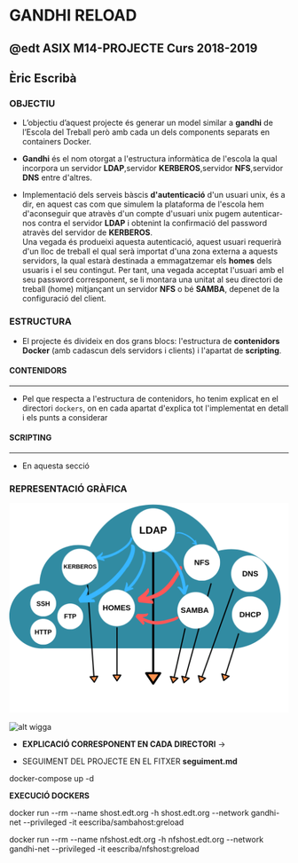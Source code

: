 # GANDHI RELOAD
## @edt ASIX M14-PROJECTE Curs 2018-2019
## Èric Escribà


### OBJECTIU

* L’objectiu d’aquest projecte és generar un model similar a **gandhi** de l’Escola del Treball però amb cada un dels components separats en containers Docker. 

* **Gandhi** és el nom otorgat a l'estructura informàtica de l'escola la qual incorpora un servidor **LDAP**,servidor **KERBEROS**,servidor **NFS**,servidor **DNS** entre d'altres. 

* Implementació dels serveis bàscis **d'autenticació** d'un usuari unix, és a dir, en aquest cas com que simulem la plataforma de l'escola hem d'aconseguir que atravès d'un compte d'usuari unix pugem autenticar-nos contra el servidor **LDAP** i obtenint la confirmació del password atravès del servidor de **KERBEROS**.  
Una vegada és produeixi aquesta autenticació, aquest usuari requerirà d'un lloc de treball el qual serà importat d'una zona externa a aquests servidors, la qual estarà destinada a emmagatzemar els **homes** dels usuaris i el seu contingut. Per tant, una vegada acceptat l'usuari amb el seu password corresponent, se li montara una unitat al seu directori de treball (home) mitjançant un servidor **NFS** o bé **SAMBA**, depenet de la configuració del client.  


### ESTRUCTURA

* El projecte és divideix en dos grans blocs: l'estructura de **contenidors Docker** (amb cadascun dels servidors i clients) i l'apartat de **scripting**.

#### CONTENIDORS
---

* Pel que respecta a l'estructura de contenidors, ho tenim explicat en el directori `dockers`, on en cada apartat d'explica tot l'implementat en detall i els punts a considerar


#### SCRIPTING
----
* En aquesta secció 



### REPRESENTACIÓ GRÀFICA

![alt xarlio](https://github.com/xReve/greload/blob/master/aux/docker_cloud.png)

![alt wigga](https://github.com/xReve/greload/aux/host.png)




* **EXPLICACIÓ CORRESPONENT EN CADA DIRECTORI** ->

* SEGUIMENT DEL PROJECTE EN EL FITXER **seguiment.md**

docker-compose up -d


**EXECUCIÓ DOCKERS**

docker run --rm --name shost.edt.org -h shost.edt.org --network gandhi-net --privileged -it eescriba/sambahost:greload


docker run --rm --name nfshost.edt.org -h nfshost.edt.org --network gandhi-net --privileged -it eescriba/nfshost:greload






